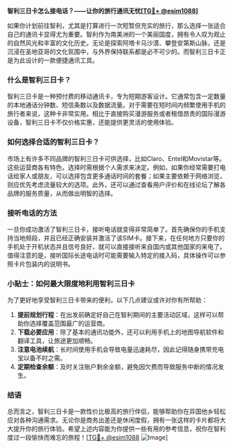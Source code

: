 **智利三日卡怎么接电话？——让你的旅行通讯无忧[[TG💪+ @esim1088](https://t.me/s/esim1088)]**

如果你计划前往智利，尤其是打算进行一次短暂但充实的旅行，那么选择一张适合自己的通讯卡显得尤为重要。智利作为南美洲的一个美丽国度，拥有令人叹为观止的自然风光和丰富的文化历史。无论是探索阿塔卡马沙漠、攀登安第斯山脉，还是沉浸在圣地亚哥的文化氛围中，与外界保持联系都是必不可少的。而智利三日卡正是为此设计的一款便捷通讯工具。

### 什么是智利三日卡？

智利三日卡是一种预付费的移动通讯卡，专为短期游客设计。它通常包含一定数量的本地通话分钟数、短信条数以及数据流量。对于需要在短时间内频繁使用手机的旅行者来说，这种卡非常实用。相比于直接购买漫游服务或者租借昂贵的国际漫游设备，智利三日卡不仅价格实惠，还能提供更灵活的使用体验。

### 如何选择合适的智利三日卡？

市场上有许多不同品牌的智利三日卡可供选择，比如Claro、Entel和Movistar等。这些运营商各有特色，选择时需根据个人需求来决定。例如，如果你经常需要打电话给家人或朋友，可以选择包含更多通话时间的套餐；如果主要依赖于网络浏览，则应优先考虑流量较大的选项。此外，还可以通过查看用户评价和在线论坛了解各品牌的服务质量，从而做出明智的选择。

### 接听电话的方法

一旦你成功激活了智利三日卡，接听电话就变得非常简单了。首先确保你的手机支持当地频段，并且已经正确安装并激活了该SIM卡。接下来，在任何地方只要你的手机处于开机状态并且信号良好，就可以直接接听来自国内或其他国家的来电了。值得注意的是，接听国际长途电话时可能需要输入特定的接入码，具体操作可以参照卡片包装内的说明书。

### 小贴士：如何最大限度地利用智利三日卡

为了更好地享受智利三日卡带来的便利，以下几点建议或许对你有所帮助：

1. **提前规划行程**：在出发前确定好自己在智利期间的主要活动区域，这样可以帮助你选择覆盖范围最广的运营商。
2. **下载必要应用**：除了基本的通讯功能外，还可以利用手机上的地图导航软件和翻译工具，让旅途更加顺畅。
3. **注意电池续航**：长时间使用手机会导致电量迅速耗尽，因此记得随身携带充电宝以备不时之需。
4. **定期检查余额**：及时关注账户剩余金额，避免因欠费而导致服务中断的情况发生。

### 结语

总而言之，智利三日卡是一款性价比极高的旅行伴侣，能够帮助你在异国他乡轻松应对各种沟通需求。无论你是商务出差还是休闲度假，拥有一张这样的卡片都将大大提升你的旅行体验。希望上述内容能为你提供一些有用的参考信息，祝你在智利度过一段愉快而难忘的旅程！[[TG💪+ @esim1088](https://t.me/s/esim1088) ![Image](https://i.postimg.cc/4NQfJmqS/Snipaste-2025-05-13-00-14-12.png)]